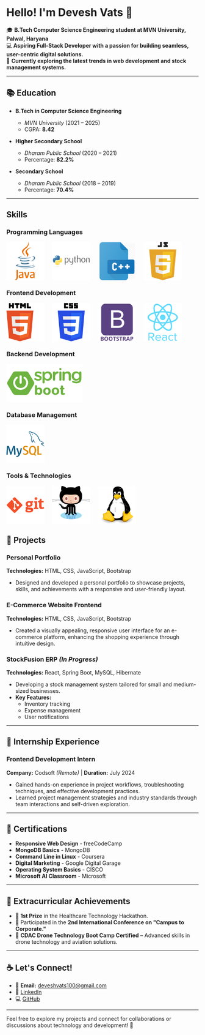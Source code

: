 # Hello! I'm Devesh Vats 👋

🎓 **B.Tech Computer Science Engineering student at MVN University, Palwal, Haryana**  
💻 **Aspiring Full-Stack Developer with a passion for building seamless, user-centric digital solutions.**  
🌟 **Currently exploring the latest trends in web development and stock management systems.**

---

## 📚 Education

- **B.Tech in Computer Science Engineering**  
  - *MVN University* (2021 – 2025)  
  - CGPA: **8.42**  

- **Higher Secondary School**  
  - *Dharam Public School* (2020 – 2021)  
  - Percentage: **82.2%**  

- **Secondary School**  
  - *Dharam Public School* (2018 – 2019)  
  - Percentage: **70.4%**

---
## Skills 

### **Programming Languages**

<div style="display: flex; gap: 20px; align-items: center;">
  <img src="https://github.com/Devesh21cs1007/images/blob/main/java.png" width="100" height="100" />
  <img src="https://github.com/Devesh21cs1007/images/blob/main/python%20(1).png" width="100" height="100" />
  <img src="https://github.com/Devesh21cs1007/images/blob/main/c%2B%2B%20File.png" width="100" height="100" />
  <img src="https://github.com/Devesh21cs1007/images/blob/main/javascript.png" width="100" height="100" />
</div>

### **Frontend Development**

<div style="display: flex; gap: 20px; align-items: center;">
  <img src="https://github.com/Devesh21cs1007/images/blob/main/html.png" width="100" height="100" />
  <img src="https://github.com/Devesh21cs1007/images/blob/main/css.png" width="100" height="100" />
  <img src="https://github.com/Devesh21cs1007/images/blob/main/bootstrap%20(1).png" width="100" height="100" />
  <img src="https://github.com/Devesh21cs1007/images/blob/main/react.png" width="100" height="100" />
</div>

### **Backend Development**

<div style="display: flex; gap: 20px; align-items: center;">
  <img src="https://github.com/Devesh21cs1007/images/blob/main/spring-boot.png" width="200" height="100" />
</div>

### **Database Management**

<div style="display: flex; gap: 20px; align-items: center;">
  <img src="https://github.com/Devesh21cs1007/images/blob/main/mysql.png" width="100" height="100" />
</div>

### **Tools & Technologies**

<div style="display: flex; gap: 20px; align-items: center;">
  <img src="https://github.com/Devesh21cs1007/images/blob/main/git.png" width="100" height="100" />
  <img src="https://github.com/Devesh21cs1007/images/blob/main/github%20(1).png" width="100" height="100" />
  <img src="https://github.com/Devesh21cs1007/images/blob/main/linux.png" width="100" height="100" />
</div>


## 🚀 Projects

### **Personal Portfolio**  
**Technologies:** HTML, CSS, JavaScript, Bootstrap  
- Designed and developed a personal portfolio to showcase projects, skills, and achievements with a responsive and user-friendly layout.

### **E-Commerce Website Frontend**  
**Technologies:** HTML, CSS, JavaScript, Bootstrap  
- Created a visually appealing, responsive user interface for an e-commerce platform, enhancing the shopping experience through intuitive design.

### **StockFusion ERP** *(In Progress)*  
**Technologies:** React, Spring Boot, MySQL, Hibernate  
- Developing a stock management system tailored for small and medium-sized businesses.  
- **Key Features:**  
  - Inventory tracking  
  - Expense management  
  - User notifications

---

## 💼 Internship Experience

### **Frontend Development Intern**  
**Company:** Codsoft _(Remote)_ | **Duration:** July 2024  
- Gained hands-on experience in project workflows, troubleshooting techniques, and effective development practices.  
- Learned project management strategies and industry standards through team interactions and self-driven exploration.

---

## 📜 Certifications

- **Responsive Web Design** - freeCodeCamp  
- **MongoDB Basics** - MongoDB  
- **Command Line in Linux** - Coursera  
- **Digital Marketing** - Google Digital Garage  
- **Operating System Basics** - CISCO  
- **Microsoft AI Classroom** - Microsoft

---

## 🌟 Extracurricular Achievements

- 🥇 **1st Prize** in the Healthcare Technology Hackathon.  
- 🎤 Participated in the **2nd International Conference on "Campus to Corporate."**  
- 🚁 **CDAC Drone Technology Boot Camp Certified** – Advanced skills in drone technology and aviation solutions.

---

## ☕ Let's Connect!

- 📧 **Email:** [deveshvats100@gmail.com](mailto:vatsdevesh100@gmail.com)  
- 🔗 [LinkedIn](https://www.linkedin.com/in/devesh-vats)  
- 💻 [GitHub](https://github.com/Devesh21cs1007)

---

Feel free to explore my projects and connect for collaborations or discussions about technology and development! 🚀

